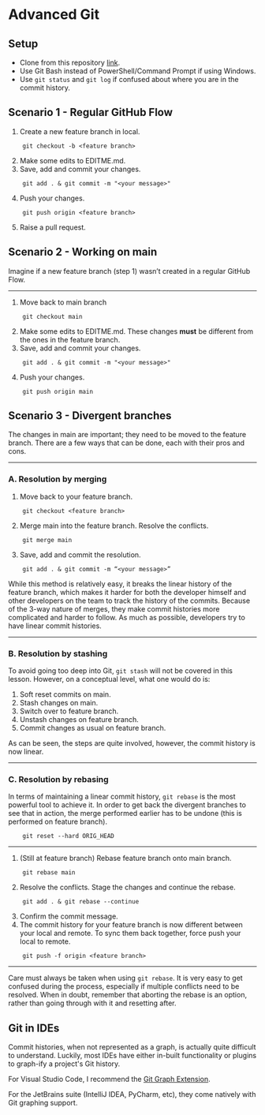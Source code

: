 # Advanced Git
## Setup
- Clone from this repository [link](https://github.com/ngchinhow/6m-software-coaching-1-advanced-git.git).
- Use Git Bash instead of PowerShell/Command Prompt if using Windows.
- Use `git status` and `git log` if confused about where you are in the commit history.

## Scenario 1 - Regular GitHub Flow
1. Create a new feature branch in local.
```
    git checkout -b <feature branch>
```
2. Make some edits to EDITME.md.
3. Save, add and commit your changes.
```
    git add . & git commit -m "<your message>"
```
4. Push your changes.
```
    git push origin <feature branch>
```
5. Raise a pull request.

## Scenario 2 - Working on main
Imagine if a new feature branch (step 1) wasn’t created in a regular GitHub Flow.

***

1. Move back to main branch
```
    git checkout main
```
2. Make some edits to EDITME.md. These changes **must** be different from the ones in the feature branch.
3. Save, add and commit your changes.
```
    git add . & git commit -m "<your message>"
```
4. Push your changes.
```
    git push origin main
```

## Scenario 3 - Divergent branches
The changes in main are important; they need to be moved to the feature branch. There are a few ways that can be done, each with their pros and cons.

***

### A. Resolution by merging
1. Move back to your feature branch.
```
    git checkout <feature branch>
```
2. Merge main into the feature branch. Resolve the conflicts.
```
    git merge main
```
3. Save, add and commit the resolution.
```
    git add . & git commit -m “<your message>”
```

While this method is relatively easy, it breaks the linear history of the feature branch, which makes it harder for both the developer himself and other developers on the team to track the history of the commits. Because of the 3-way nature of merges, they make commit histories more complicated and harder to follow. As much as possible, developers try to have linear commit histories.

***

### B. Resolution by stashing
To avoid going too deep into Git, `git stash` will not be covered in this lesson. However, on a conceptual level, what one would do is:

1. Soft reset commits on main.
2. Stash changes on main.
3. Switch over to feature branch.
4. Unstash changes on feature branch.
5. Commit changes as usual on feature branch.

As can be seen, the steps are quite involved, however, the commit history is now linear.

***

### C. Resolution by rebasing
In terms of maintaining a linear commit history, `git rebase` is the most powerful tool to achieve it. In order to get back the divergent branches to see that in action, the merge performed earlier has to be undone (this is performed on feature branch).
```
    git reset --hard ORIG_HEAD
```

***

1. (Still at feature branch) Rebase feature branch onto main branch.
```
    git rebase main
```
2. Resolve the conflicts. Stage the changes and continue the rebase.
```
    git add . & git rebase --continue
```
3. Confirm the commit message.
4. The commit history for your feature branch is now different between your local and remote. To sync them back together, force push your local to remote.
```
    git push -f origin <feature branch>
```

***

Care must always be taken when using `git rebase`. It is very easy to get confused during the process, especially if multiple conflicts need to be resolved. When in doubt, remember that aborting the rebase is an option, rather than going through with it and resetting after.

## Git in IDEs
Commit histories, when not represented as a graph, is actually quite difficult to understand. Luckily, most IDEs have either in-built functionality or plugins to graph-ify a project's Git history.

For Visual Studio Code, I recommend the [Git Graph Extension](https://marketplace.visualstudio.com/items?itemName=mhutchie.git-graph).

For the JetBrains suite (IntelliJ IDEA, PyCharm, etc), they come natively with Git graphing support.